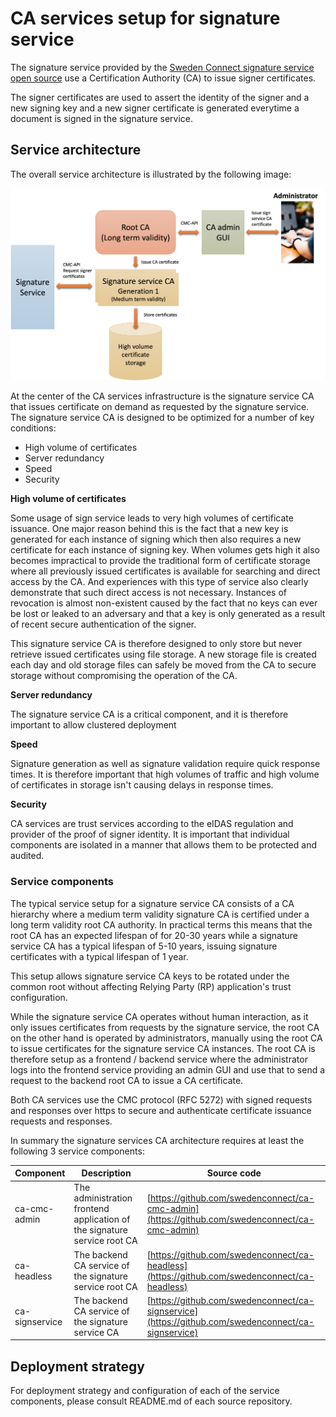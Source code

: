 # CA services setup for signature service

The signature service provided by the [Sweden Connect signature service open source](https://github.com/swedenconnect/signservice) use a 
Certification Authority (CA) to issue signer certificates.

The signer certificates are used to assert the identity of the signer and a new signing key and a new signer certificate is generated
everytime a document is signed in the signature service.

## Service architecture

The overall service architecture is illustrated by the following image:

![Logo](../images/ca-services.png)

At the center of the CA services infrastructure is the signature service CA that issues certificate on demand as requested by the signature 
service. The signature service CA is designed to be optimized for a number of key conditions:

- High volume of certificates
- Server redundancy
- Speed
- Security


**High volume of certificates**

Some usage of sign service leads to very high volumes of certificate issuance. One major reason behind this is the fact that a new key is 
generated for each instance of signing which then also requires a new certificate for each instance of signing key. When volumes gets high
it also becomes impractical to provide the traditional form of certificate storage where all previously issued certificates is
available for searching and direct access by the CA. And experiences with this type of service also clearly demonstrate that such
direct access is not necessary. Instances of revocation is almost non-existent caused by the fact that no keys can ever be lost or leaked
to an adversary and that a key is only generated as a result of recent secure authentication of the signer.

This signature service CA is therefore designed to only store but never retrieve issued certificates using file storage. A new 
storage file is created each day and old storage files can safely be moved from the CA to secure storage without compromising the operation
of the CA.

**Server redundancy**

The signature service CA is a critical component, and it is therefore important to allow clustered deployment

**Speed**

Signature generation as well as signature validation require quick response times. It is therefore important that high volumes
of traffic and high volume of certificates in storage isn't causing delays in response times.

**Security**

CA services are trust services according to the eIDAS regulation and provider of the proof of signer identity. It is important that
individual components are isolated in a manner that allows them to be protected and audited.

### Service components

The typical service setup for a signature service CA consists of a CA hierarchy where a medium term validity signature CA is certified 
under a long term validity root CA authority. In practical terms this means that the root CA has an expected lifespan of for 20-30 years
while a signature service CA has a typical lifespan of 5-10 years, issuing signature certificates with a typical lifespan of 1 year.

This setup allows signature service CA keys to be rotated under the common root without affecting Relying Party (RP) application's trust 
configuration.

While the signature service CA operates without human interaction, as it only issues certificates from requests by the signature service,
the root CA on the other hand is operated by administrators, manually using the root CA to issue certificates for the signature service
CA instances. The root CA is therefore setup as a frontend / backend service where the administrator logs into the frontend service
providing an admin GUI and use that to send a request to the backend root CA to issue a CA certificate.

Both CA services use the CMC protocol (RFC 5272) with signed requests and responses over https to secure and authenticate certificate 
issuance requests and responses.

In summary the signature services CA architecture requires at least the following 3 service components:

| Component      | Description                                                              | Source code                                                                                        |
|----------------|--------------------------------------------------------------------------|----------------------------------------------------------------------------------------------------|
| ca-cmc-admin   | The administration frontend application of the signature service root CA | [https://github.com/swedenconnect/ca-cmc-admin](https://github.com/swedenconnect/ca-cmc-admin)     |
| ca-headless    | The backend CA service of the signature service root CA                  | [https://github.com/swedenconnect/ca-headless](https://github.com/swedenconnect/ca-headless)       |
| ca-signservice | The backend CA service of the signature service CA                       | [https://github.com/swedenconnect/ca-signservice](https://github.com/swedenconnect/ca-signservice) |

## Deployment strategy

For deployment strategy and configuration of each of the service components, please consult README.md of each source repository. 







